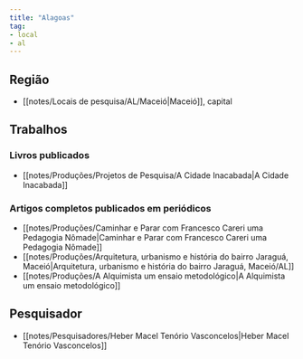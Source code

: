 ```yaml
---
title: "Alagoas"
tag:
- local
- al
---
```


## Região
- [[notes/Locais de pesquisa/AL/Maceió|Maceió]], capital 

## Trabalhos

### Livros publicados
- [[notes/Produções/Projetos de Pesquisa/A Cidade Inacabada|A Cidade Inacabada]]

### Artigos completos publicados em periódicos
- [[notes/Produções/Caminhar e Parar com Francesco Careri uma Pedagogia Nômade|Caminhar e Parar com Francesco Careri uma Pedagogia Nômade]]
-  [[notes/Produções/Arquitetura, urbanismo e história do bairro Jaraguá, Maceió|Arquitetura, urbanismo e história do bairro Jaraguá, Maceió/AL]]
- [[notes/Produções/A Alquimista um ensaio metodológico|A Alquimista um ensaio metodológico]]

## Pesquisador
- [[notes/Pesquisadores/Heber Macel Tenório Vasconcelos|Heber Macel Tenório Vasconcelos]]